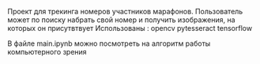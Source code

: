 Проект для трекинга номеров участников марафонов. 
Пользователь может по поиску набрать свой номер и получить изображения, на которых он присутвтвует 
Использованы :
opencv
pytesseract
tensorflow

В файле main.ipynb можно посмотреть на алгоритм работы компьютерного зрения
